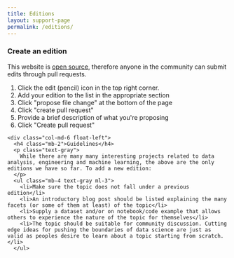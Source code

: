 ```yaml
---
title: Editions
layout: support-page
permalink: /editions/
---
```


<div id="add-org" class="border-top pt-4 pt-md-6">
  <div class="clearfix gutter-spacious">
    <div class="col-md-6 float-left mb-4">
      <h3 class="alt-h3 mb-2">Create an edition</h3>
      <p class="text-gray">This website is <a href="https://github.com/github/government.github.com">open source</a>, therefore anyone in the community can submit edits through pull requests.</p>
      <ol class="text-gray ml-3">
        <li class="mb-2">Click the edit (pencil) icon in the top right corner.</li>
        <li class="mb-2">Add your edition to the list in the appropriate section</li>
        <li class="mb-2">Click "propose file change" at the bottom of the page</li>
        <li class="mb-2">Click "create pull request"</li>
        <li class="mb-2">Provide a brief description of what you're proposing</li>
        <li class="mb-2">Click "Create pull request"</li>
      </ol>
    </div>

    <div class="col-md-6 float-left">
      <h4 class="mb-2">Guidelines</h4>
      <p class="text-gray">
        While there are many many interesting projects related to data analysis, engineering and machine learning, the above are the only editions we have so far. To add a new edition:
      </p>
      <ul class="mb-4 text-gray ml-3">
        <li>Make sure the topic does not fall under a previous edition</li>
        <li>An introductory blog post should be listed explaining the many facets (or some of them at least) of the topic</li>
        <li>Supply a dataset and/or on notebook/code example that allows others to experience the nature of the topic for themselves</li>
        <li>The topic should be suitable for community discussion. Cutting edge ideas for pushing the boundaries of data science are just as valid as peoples desire to learn about a topic starting from scratch.</li>
      </ul>

  </div>
</div>
